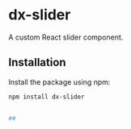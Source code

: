 # dx-slider

A custom React slider component.

## Installation

Install the package using npm:

```bash
npm install dx-slider


##